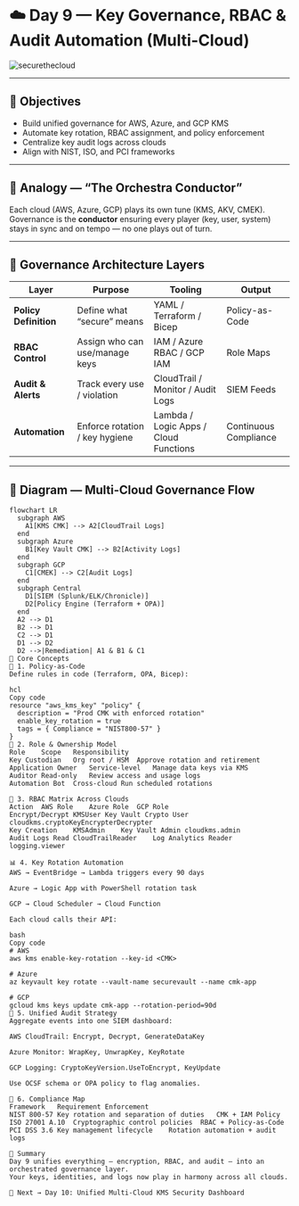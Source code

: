 # ☁️ Day 9 — Key Governance, RBAC & Audit Automation (Multi-Cloud)

![securethecloud](https://github.com/user-attachments/assets/0ce41038-66c2-4146-a1ab-674790ecf941)

---

## 🎯 Objectives
- Build unified governance for AWS, Azure, and GCP KMS
- Automate key rotation, RBAC assignment, and policy enforcement
- Centralize key audit logs across clouds
- Align with NIST, ISO, and PCI frameworks

---

## 🧠 Analogy — “The Orchestra Conductor”
Each cloud (AWS, Azure, GCP) plays its own tune (KMS, AKV, CMEK).  
Governance is the **conductor** ensuring every player (key, user, system) stays in sync and on tempo — no one plays out of turn.

---

## 🧩 Governance Architecture Layers

| Layer | Purpose | Tooling | Output |
|--------|----------|----------|----------|
| **Policy Definition** | Define what “secure” means | YAML / Terraform / Bicep | Policy-as-Code |
| **RBAC Control** | Assign who can use/manage keys | IAM / Azure RBAC / GCP IAM | Role Maps |
| **Audit & Alerts** | Track every use / violation | CloudTrail / Monitor / Audit Logs | SIEM Feeds |
| **Automation** | Enforce rotation / key hygiene | Lambda / Logic Apps / Cloud Functions | Continuous Compliance |

---

## 🧩 Diagram — Multi-Cloud Governance Flow
```mermaid
flowchart LR
  subgraph AWS
    A1[KMS CMK] --> A2[CloudTrail Logs]
  end
  subgraph Azure
    B1[Key Vault CMK] --> B2[Activity Logs]
  end
  subgraph GCP
    C1[CMEK] --> C2[Audit Logs]
  end
  subgraph Central
    D1[SIEM (Splunk/ELK/Chronicle)]
    D2[Policy Engine (Terraform + OPA)]
  end
  A2 --> D1
  B2 --> D1
  C2 --> D1
  D1 --> D2
  D2 -->|Remediation| A1 & B1 & C1
🧱 Core Concepts
🔑 1. Policy-as-Code
Define rules in code (Terraform, OPA, Bicep):

hcl
Copy code
resource "aws_kms_key" "policy" {
  description = "Prod CMK with enforced rotation"
  enable_key_rotation = true
  tags = { Compliance = "NIST800-57" }
}
👥 2. Role & Ownership Model
Role	Scope	Responsibility
Key Custodian	Org root / HSM	Approve rotation and retirement
Application Owner	Service-level	Manage data keys via KMS
Auditor	Read-only	Review access and usage logs
Automation Bot	Cross-cloud	Run scheduled rotations

📜 3. RBAC Matrix Across Clouds
Action	AWS Role	Azure Role	GCP Role
Encrypt/Decrypt	KMSUser	Key Vault Crypto User	cloudkms.cryptoKeyEncrypterDecrypter
Key Creation	KMSAdmin	Key Vault Admin	cloudkms.admin
Audit Logs Read	CloudTrailReader	Log Analytics Reader	logging.viewer

📊 4. Key Rotation Automation
AWS → EventBridge → Lambda triggers every 90 days

Azure → Logic App with PowerShell rotation task

GCP → Cloud Scheduler → Cloud Function

Each cloud calls their API:

bash
Copy code
# AWS
aws kms enable-key-rotation --key-id <CMK>

# Azure
az keyvault key rotate --vault-name securevault --name cmk-app

# GCP
gcloud kms keys update cmk-app --rotation-period=90d
🧩 5. Unified Audit Strategy
Aggregate events into one SIEM dashboard:

AWS CloudTrail: Encrypt, Decrypt, GenerateDataKey

Azure Monitor: WrapKey, UnwrapKey, KeyRotate

GCP Logging: CryptoKeyVersion.UseToEncrypt, KeyUpdate

Use OCSF schema or OPA policy to flag anomalies.

🧮 6. Compliance Map
Framework	Requirement	Enforcement
NIST 800-57	Key rotation and separation of duties	CMK + IAM Policy
ISO 27001 A.10	Cryptographic control policies	RBAC + Policy-as-Code
PCI DSS 3.6	Key management lifecycle	Rotation automation + audit logs

🧠 Summary
Day 9 unifies everything — encryption, RBAC, and audit — into an orchestrated governance layer.
Your keys, identities, and logs now play in harmony across all clouds.

🔐 Next → Day 10: Unified Multi-Cloud KMS Security Dashboard
